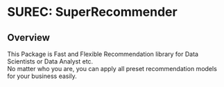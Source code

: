 # SUREC: SuperRecommender
## Overview 
This Package is Fast and Flexible Recommendation library for Data Scientists or Data Analyst etc.  
No matter who you are, you can apply all preset recommendation models for your business easily.





